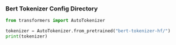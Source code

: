 ### Bert Tokenizer Config Directory

```python
from transformers import AutoTokenizer

tokenizer = AutoTokenizer.from_pretrained("bert-tokenizer-hf/")
print(tokenizer)
```
